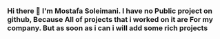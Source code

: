 ### Hi there 👋 I'm Mostafa Soleimani. I have no Public project on github, Because All of projects that i worked on it are For my company. But as soon as i can i will add some rich projects 

<!--
**MostafaSoleimani/MostafaSoleimani** is a ✨ _special_ ✨ repository because its `README.md` (this file) appears on your GitHub profile.

Here are some ideas to get you started:

- 🔭 I’m currently working on ...
- 🌱 I’m currently learning ...
- 👯 I’m looking to collaborate on ...
- 🤔 I’m looking for help with ...
- 💬 Ask me about ...
- 📫 How to reach me: ...
- 😄 Pronouns: ...
- ⚡ Fun fact: ...
-->
